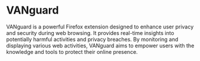 # VANguard
VANguard is a powerful Firefox extension designed to enhance user privacy and security during web browsing. It provides real-time insights into potentially harmful activities and privacy breaches. By monitoring and displaying various web activities, VANguard aims to empower users with the knowledge and tools to protect their online presence.
